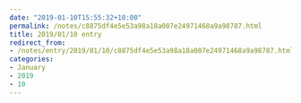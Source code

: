 ```yaml
---
date: "2019-01-10T15:55:32+10:00"
permalink: /notes/c8875df4e5e53a98a18a007e24971468a9a98787.html
title: 2019/01/10 entry
redirect_from:
- /notes/entry/2019/01/10/c8875df4e5e53a98a18a007e24971468a9a98787.html
categories:
- January
- 2019
- 10
---
```

